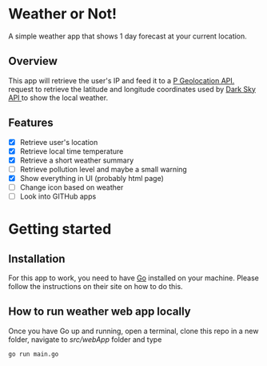 # Weather or Not!
A simple weather app that shows 1 day forecast at your current location.

## Overview
This app will retrieve the user's IP and feed it to a [P Geolocation API.](https://ipgeolocation.io/) request to retrieve the latitude and longitude coordinates used by [Dark Sky API ](https://darksky.net/dev)  to show the local weather.

## Features

 - [x] Retrieve user's location
 - [x] Retrieve local time temperature 
 - [x] Retrieve a short weather summary
 - [ ] Retrieve pollution level and maybe a small warning
 - [x] Show everything in UI (probably html page)
 - [ ] Change icon based on weather
 - [ ] Look into GITHub apps

# Getting started

## Installation  
For this app to work, you need to have [Go](https://golang.org) installed on your machine. Please follow the instructions on their site on how to do this.

## How to run weather web app locally
Once you have Go up and running, open a terminal, clone this repo in a new folder, navigate to  *src/webApp* folder and type 

    go run main.go


 